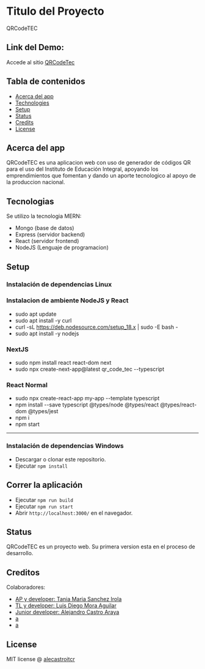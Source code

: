 # Titulo del Proyecto
QRCodeTEC

## Link del Demo:
Accede al sitio [QRCodeTec](https://google.com)

## Tabla de contenidos

- [Acerca del app](#acerca-del-app)
- [Technologies](#technologies)
- [Setup](#setup)
- [Status](#status)
- [Credits](#credits)
- [License](#license)

## Acerca del app
QRCodeTEC es una aplicacion web con uso de generador de códigos QR para el uso del Instituto de Educación Integral, apoyando los emprendimientos que fomentan y dando un aporte tecnologico al apoyo de la produccion nacional.


## Tecnologias
Se utilizo la tecnologia MERN:
- Mongo (base de datos)
- Express (servidor backend)
- React (servidor frontend)
- NodeJS (Lenguaje de programacion)

## Setup

### Instalación de dependencias Linux
### Instalacion de ambiente NodeJS y React

- sudo apt update
- sudo apt install -y curl
- curl -sL https://deb.nodesource.com/setup_18.x | sudo -E bash -
- sudo apt install -y nodejs

### NextJS
- sudo npm install react react-dom next
- sudo npx create-next-app@latest qr_code_tec --typescript

### React Normal
- sudo npx create-react-app my-app --template typescript
- npm install --save typescript @types/node @types/react @types/react-dom @types/jest
- npm i
- npm start
________________________________

### Instalación de dependencias Windows
- Descargar o clonar este repositorio.
- Ejecutar `npm install`

## Correr la aplicación
- Ejecutar `npm run build`
- Ejecutar `npm run start`
- Abrir `http://localhost:3000/` en el navegador.

## Status
QRCodeTEC es un proyecto web. Su primera version esta en el proceso de desarrollo.

## Creditos
Colaboradores:
- [AP y developer: Tania Maria Sanchez Irola](https://www.linkedin.com/in/tania-mar%C3%ADa-s%C3%A1nchez-irola-27b63715a/)
- [TL y developer: Luis Diego Mora Aguilar](https://www.linkedin.com/in/luis-diego-mora-aguilar-741741145/)
- [Junior developer: Alejandro Castro Araya](https://www.linkedin.com/in//alejandro-castro-b899a826a)
- [a](https://www.linkedin.com)
- [a](https://www.linkedin.com)


## License

MIT license @ [alecastroitcr](https://www.linkedin.com)
